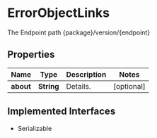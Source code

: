 

# ErrorObjectLinks

The Endpoint path {package}/version/{endpoint}

## Properties

Name | Type | Description | Notes
------------ | ------------- | ------------- | -------------
**about** | **String** | Details. |  [optional]


## Implemented Interfaces

* Serializable


